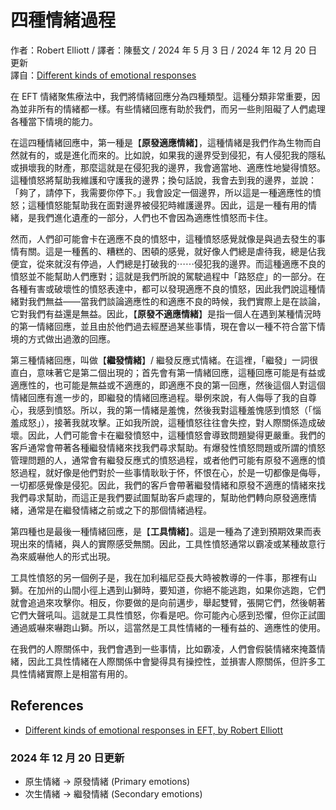 # 四種情緒過程
作者：Robert Elliott / 譯者：陳藝文 / 2024 年 5 月 3 日 / 2024 年 12 月 20 日更新<br />
譯自：[Different kinds of emotional responses](https://youtube.com/watch?v=sJl3GJLTUj4)

在 EFT 情緒聚焦療法中，我們將情緒回應分為四種類型。這種分類非常重要，因為並非所有的情緒都一樣。有些情緒回應有助於我們，而另一些則阻礙了人們處理各種當下情境的能力。

在這四種情緒回應中，第一種是【**原發適應情緒**】，這種情緒是我們作為生物而自然就有的，或是進化而來的。比如說，如果我的邊界受到侵犯，有人侵犯我的隱私或損壞我的財產，那麼這就是在侵犯我的邊界，我會適當地、適應性地變得憤怒。這種憤怒將幫助我維護和守護我的邊界；換句話說，我會去到我的邊界，並說：「夠了，請停下，我需要你停下。」我會設定一個邊界，所以這是一種適應性的憤怒；這種憤怒能幫助我在面對邊界被侵犯時維護邊界。因此，這是一種有用的情緒，是我們進化遺產的一部分，人們也不會因為適應性憤怒而卡住。

然而，人們卻可能會卡在適應不良的憤怒中，這種憤怒感覺就像是與過去發生的事情有關。這是一種舊的、糟糕的、困頓的感覺，就好像人們總是虐待我，總是佔我便宜，從來就沒有停過，人們總是打破我的⋯⋯侵犯我的邊界。而這種適應不良的憤怒並不能幫助人們應對；這就是我們所說的駕駛過程中「路怒症」的一部分。在各種有害或破壞性的憤怒表達中，都可以發現適應不良的憤怒，因此我們說這種情緒對我們無益——當我們談論適應性的和適應不良的時候，我們實際上是在談論，它對我們有益還是無益。因此，【**原發不適應情緒**】是指一個人在遇到某種情況時的第一情緒回應，並且由於他們過去經歷過某些事情，現在會以一種不符合當下情境的方式做出過激的回應。

第三種情緒回應，叫做【**繼發情緒**】/ 繼發反應式情緒。在這裡，「繼發」一詞很直白，意味著它是第二個出現的；首先會有第一情緒回應，這種回應可能是有益或適應性的，也可能是無益或不適應的，即適應不良的第一回應，然後這個人對這個情緒回應有進一步的，即繼發的情緒回應過程。舉例來說，有人侮辱了我的自尊心，我感到憤怒。所以，我的第一情緒是羞愧，然後我對這種羞愧感到憤怒（「惱羞成怒」），接著我就攻擊。正如我所說，這種憤怒往往會失控，對人際關係造成破壞。因此，人們可能會卡在繼發憤怒中，這種憤怒會導致問題變得更嚴重。我們的客戶通常會帶著各種繼發情緒來找我們尋求幫助。有爆發性憤怒問題或所謂的憤怒管理問題的人，通常會有繼發反應式的憤怒過程，或者他們可能有原發不適應的憤怒過程，就好像是他們對於一些事情耿耿于怀，怀恨在心，於是一切都像是侮辱，一切都感覺像是侵犯。因此，我們的客戶會帶著繼發情緒和原發不適應的情緒來找我們尋求幫助，而這正是我們要試圖幫助客戶處理的，幫助他們轉向原發適應情緒，通常是在繼發情緒之前或之下的那個情緒過程。

第四種也是最後一種情緒回應，是【**工具情緒**】。這是一種為了達到預期效果而表現出來的情緒，與人的實際感受無關。因此，工具性憤怒通常以霸凌或某種故意行為來威嚇他人的形式出現。

工具性憤怒的另一個例子是，我在加利福尼亞長大時被教導的一件事，那裡有山獅。在加州的山間小徑上遇到山獅時，要知道，你絕不能逃跑，如果你逃跑，它們就會追過來攻擊你。相反，你要做的是向前邁步，舉起雙臂，張開它們，然後朝著它們大聲吼叫。這就是工具性憤怒，你看是吧。你可能內心感到恐懼，但你正試圖通過威嚇來嚇跑山獅。所以，這當然是工具性情緒的一種有益的、適應性的使用。

在我們的人際關係中，我們會遇到一些事情，比如霸凌，人們會假裝情緒來掩蓋情緒，因此工具性情緒在人際關係中會變得具有操控性，並損害人際關係，但許多工具性情緒實際上是相當有用的。

## References
- [Different kinds of emotional responses in EFT, by Robert Elliott](s.htm?p=emotions)

### 2024 年 12 月 20 日更新
- 原生情緒 → 原發情緒 (Primary emotions)
- 次生情緒 → 繼發情緒 (Secondary emotions)
